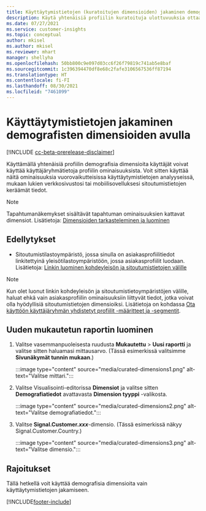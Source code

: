 ```yaml
---
title: Käyttäytymistietojen (kuratoitujen dimensioiden) jakaminen demografisten dimensioiden avulla
description: Käytä yhtenäisiä profiilin kuratoituja ulottuvuuksia ottaaksesi käyttäjäryhmätilastoja käyttöön asiakasprofiilin ominaisuuksissa.
ms.date: 07/27/2021
ms.service: customer-insights
ms.topic: conceptual
author: mkisel
ms.author: mkisel
ms.reviewer: mhart
manager: shellyha
ms.openlocfilehash: 50bb800c9e097d03cc6f26f79819c741ab5e8baf
ms.sourcegitcommit: 1c396394470df8e68c2fafe3106567536ff87194
ms.translationtype: HT
ms.contentlocale: fi-FI
ms.lasthandoff: 08/30/2021
ms.locfileid: "7461099"
---
```

# <a name="use-demographic-dimensions-for-splitting-behavioral-data"></a>Käyttäytymistietojen jakaminen demografisten dimensioiden avulla

[!INCLUDE [cc-beta-prerelease-disclaimer](includes/cc-beta-prerelease-disclaimer.md)]

Käyttämällä yhtenäisiä profiilin demografisia dimensioita käyttäjät voivat käyttää käyttäjäryhmätietoja profiilin ominaisuuksista. Voit sitten käyttää näitä ominaisuuksia vuorovaikutteisissa käyttäytymistietojen analyyseissä, mukaan lukien verkkosivustosi tai mobiilisovelluksesi sitoutumistietojen keräämät tiedot.

>[!NOTE]
> Tapahtumanäkemykset sisältävät tapahtuman ominaisuuksien kattavat dimensiot. Lisätietoja: [Dimensioiden tarkasteleminen ja luominen](dimensions.md)

## <a name="prerequisite"></a>Edellytykset

- Sitoutumistilastoympäristö, jossa sinulla on asiakasprofiilitiedot linkitettyinä yleisötilastoympäristöön, jossa asiakasprofiilit luodaan. Lisätietoja: [Linkin luominen kohdeyleisön ja sitoutumistietojen välille](integrate-audience-insights-engagement-insights.md)

> [!NOTE]
> Kun olet luonut linkin kohdeyleisön ja sitoutumistietoympäristöjen välille, haluat ehkä vain asiakasprofiilin ominaisuuksiin liittyvät tiedot, jotka voivat olla hyödyllisiä sitoutumistietojen dimensioiksi. Lisätietoja on kohdassa [Ota käyttöön käyttäjäryhmän yhdistetyt profiilit -määritteet ja -segmentit](integrate-audience-insights-engagement-insights.md#enable-audience-insights-unified-profiles-attributes-and-segments).<!--note from editor: Suggested. -->

## <a name="create-a-new-custom-report"></a>Uuden mukautetun raportin luominen

1. Valitse vasemmanpuoleisesta ruudusta **Mukautettu** > **Uusi raportti** ja valitse sitten haluamasi mittausarvo. (Tässä esimerkissä valitsimme **Sivunäkymät tunnin mukaan**.)

    :::image type="content" source="media/curated-dimensions1.png" alt-text="Valitse mittari.":::

2. Valitse Visualisointi-editorissa **Dimensiot** ja valitse sitten **Demografiatiedot** avattavasta **Dimension tyyppi** -valikosta.

    :::image type="content" source="media/curated-dimensions2.png" alt-text="Valitse demografiatiedot.":::

3. Valitse **Signal.Customer.*xxx***-dimensio. (Tässä esimerkissä näkyy Signal.Customer.Country.)

    :::image type="content" source="media/curated-dimensions3.png" alt-text="Valitse dimensio.":::
  
## <a name="limitations"></a>Rajoitukset

Tällä hetkellä voit käyttää demografisia dimensioita vain käyttäytymistietojen jakamiseen.


[!INCLUDE[footer-include](../includes/footer-banner.md)]

